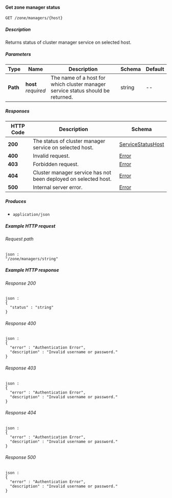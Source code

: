 
<a name="get_zone_managers_host"></a>
#### Get zone manager status
```
GET /zone/managers/{host}
```


##### Description
Returns status of cluster manager service on selected host.


##### Parameters

|Type|Name|Description|Schema|Default|
|---|---|---|---|---|
|**Path**|**host**  <br>*required*|The name of a host for which cluster manager service status should be returned.|string|--|


##### Responses

|HTTP Code|Description|Schema|
|---|---|---|
|**200**|The status of cluster manager service on selected host.|[ServiceStatusHost](../definitions/ServiceStatusHost.md#servicestatushost)|
|**400**|Invalid request.|[Error](../definitions/Error.md#error)|
|**403**|Forbidden request.|[Error](../definitions/Error.md#error)|
|**404**|Cluster manager service has not been deployed on selected host.|[Error](../definitions/Error.md#error)|
|**500**|Internal server error.|[Error](../definitions/Error.md#error)|


##### Produces

* `application/json`


##### Example HTTP request

###### Request path
```
json :
"/zone/managers/string"
```


##### Example HTTP response

###### Response 200
```
json :
{
  "status" : "string"
}
```


###### Response 400
```
json :
{
  "error" : "Authentication Error",
  "description" : "Invalid username or password."
}
```


###### Response 403
```
json :
{
  "error" : "Authentication Error",
  "description" : "Invalid username or password."
}
```


###### Response 404
```
json :
{
  "error" : "Authentication Error",
  "description" : "Invalid username or password."
}
```


###### Response 500
```
json :
{
  "error" : "Authentication Error",
  "description" : "Invalid username or password."
}
```



